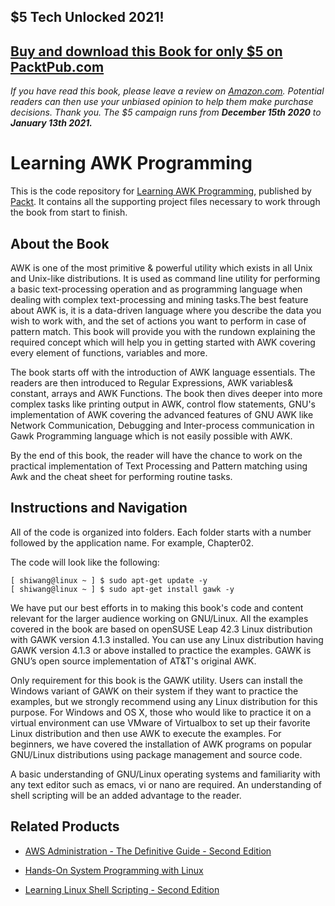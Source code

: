 ## $5 Tech Unlocked 2021!
[Buy and download this Book for only $5 on PacktPub.com](https://www.packtpub.com/product/learning-awk-programming/9781788391030)
-----
*If you have read this book, please leave a review on [Amazon.com](https://www.amazon.com/gp/product/1788391039).     Potential readers can then use your unbiased opinion to help them make purchase decisions. Thank you. The $5 campaign         runs from __December 15th 2020__ to __January 13th 2021.__*

# Learning AWK Programming
This is the code repository for [Learning AWK Programming](https://www.packtpub.com/big-data-and-business-intelligence/learning-awk-programming?utm_source=github&utm_medium=repository&utm_campaign=9781788391030), published by [Packt](https://www.packtpub.com/?utm_source=github). It contains all the supporting project files necessary to work through the book from start to finish.
## About the Book
AWK is one of the most primitive & powerful utility which exists in all Unix and Unix-like distributions. It is used as command line utility for performing a basic text-processing operation and as programming language when dealing with complex text-processing and mining tasks.The best feature about AWK is, it is a data-driven language where you describe the data you wish to work with, and the set of actions you want to perform in case of pattern match. This book will provide you with the rundown explaining the required concept which will help you in getting started with AWK covering every element of functions, variables and more.

The book starts off with the introduction of AWK language essentials. The readers are then introduced to Regular Expressions, AWK variables& constant, arrays and AWK Functions. The book then dives deeper into more complex tasks like printing output in AWK, control flow statements, GNU's implementation of AWK covering the advanced features of GNU AWK like Network Communication, Debugging and Inter-process communication in Gawk Programming language which is not easily possible with AWK.

By the end of this book, the reader will have the chance to work on the practical implementation of Text Processing and Pattern matching using Awk and the cheat sheet for performing routine tasks.

## Instructions and Navigation
All of the code is organized into folders. Each folder starts with a number followed by the application name. For example, Chapter02.



The code will look like the following:
```
[ shiwang@linux ~ ] $ sudo apt-get update -y
[ shiwang@linux ~ ] $ sudo apt-get install gawk -y
```

We have put our best efforts in to making this book's code and content relevant for the larger audience working on GNU/Linux. All the examples covered in the book are based on openSUSE Leap 42.3 Linux distribution with GAWK version 4.1.3 installed. You can use any Linux distribution having GAWK version 4.1.3 or above installed to practice the examples. GAWK is GNU’s open source implementation of AT&T's original AWK.

Only requirement for this book is the GAWK utility. Users can install the Windows variant of GAWK on their system if they want to practice the examples, but we strongly recommend using any Linux distribution for this purpose. For Windows and OS X, those who would like to practice it on a virtual environment can use VMware of Virtualbox to set up their favorite Linux distribution and then use AWK to execute the examples. For beginners, we have covered the installation of AWK programs on popular GNU/Linux distributions using package management and source code.

A basic understanding of GNU/Linux operating systems and familiarity with any text editor such as emacs, vi or nano are required. An understanding of shell scripting will be an added advantage to the reader.

## Related Products
* [AWS Administration - The Definitive Guide - Second Edition](https://www.packtpub.com/virtualization-and-cloud/aws-administration-definitive-guide-second-edition?utm_source=github&utm_medium=repository&utm_campaign=9781788478793)

* [Hands-On System Programming with Linux](https://www.packtpub.com/networking-and-servers/hands-system-programming-linux?utm_source=github&utm_medium=repository&utm_campaign=9781788998475)

* [Learning Linux Shell Scripting - Second Edition](https://www.packtpub.com/networking-and-servers/learning-linux-shell-scripting-second-edition?utm_source=github&utm_medium=repository&utm_campaign=9781788993197)


